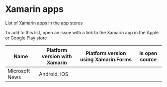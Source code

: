 # Xamarin apps

List of Xamarin apps in the app stores

To add to this list, open an issue with a link to the Xamarin app in the Apple or Google Play store

| Name | Platform version with Xamarin | Platform version using Xamarin.Forms | Is open source | 
|------|--------|-----------|-------|
| Microsoft News     |   Android, iOS  |     |  |
